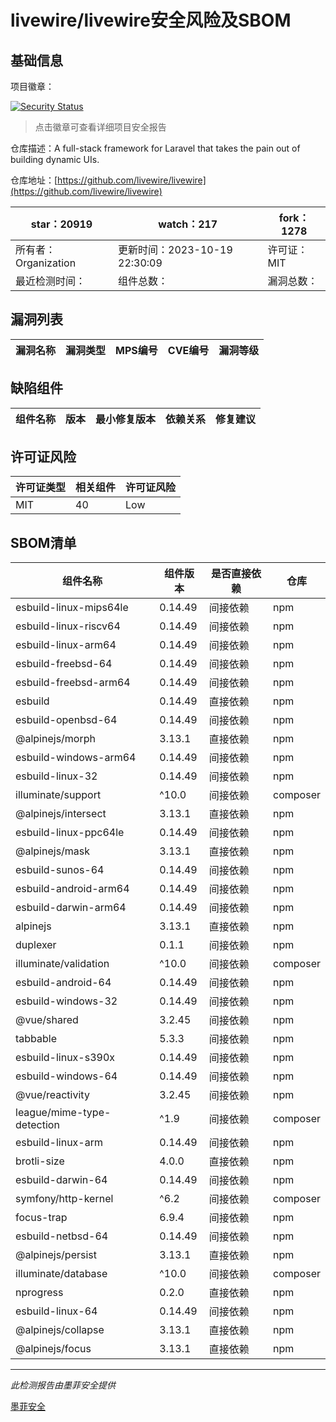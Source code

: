 # livewire/livewire安全风险及SBOM

## 基础信息

项目徽章：

[![Security Status](https://www.murphysec.com/platform3/v31/badge/1715078480790159360.svg)](https://www.murphysec.com/console/report/1692967165772980224/1715078480790159360)

> 点击徽章可查看详细项目安全报告

仓库描述：A full-stack framework for Laravel that takes the pain out of building dynamic UIs.

仓库地址：[https://github.com/livewire/livewire](https://github.com/livewire/livewire)

| star：20919 | watch：217 | fork：1278 |
| ----------- | -------------- | ------------ |
| 所有者：Organization | 更新时间：2023-10-19 22:30:09 | 许可证：MIT |
| 最近检测时间： | 组件总数： | 漏洞总数： |




## 漏洞列表

| 漏洞名称 | 漏洞类型 | MPS编号 | CVE编号 | 漏洞等级 |
| ------- | ------ | ------- | ------ | ----- |





## 缺陷组件

| 组件名称 | 版本 | 最小修复版本 | 依赖关系 | 修复建议 |
| -------- | ---- | ------------ | -------- | -------- |





## 许可证风险

| 许可证类型 | 相关组件 | 许可证风险 |
| ---------- | -------- | ---------- |
|MIT|40|Low|




## SBOM清单

| 组件名称 | 组件版本 | 是否直接依赖 | 仓库 |
| -------- | -------- | ------------ | ---- |
|esbuild-linux-mips64le|0.14.49|间接依赖|npm|
|esbuild-linux-riscv64|0.14.49|间接依赖|npm|
|esbuild-linux-arm64|0.14.49|间接依赖|npm|
|esbuild-freebsd-64|0.14.49|间接依赖|npm|
|esbuild-freebsd-arm64|0.14.49|间接依赖|npm|
|esbuild|0.14.49|直接依赖|npm|
|esbuild-openbsd-64|0.14.49|间接依赖|npm|
|@alpinejs/morph|3.13.1|直接依赖|npm|
|esbuild-windows-arm64|0.14.49|间接依赖|npm|
|esbuild-linux-32|0.14.49|间接依赖|npm|
|illuminate/support|^10.0|间接依赖|composer|
|@alpinejs/intersect|3.13.1|直接依赖|npm|
|esbuild-linux-ppc64le|0.14.49|间接依赖|npm|
|@alpinejs/mask|3.13.1|直接依赖|npm|
|esbuild-sunos-64|0.14.49|间接依赖|npm|
|esbuild-android-arm64|0.14.49|间接依赖|npm|
|esbuild-darwin-arm64|0.14.49|间接依赖|npm|
|alpinejs|3.13.1|直接依赖|npm|
|duplexer|0.1.1|间接依赖|npm|
|illuminate/validation|^10.0|间接依赖|composer|
|esbuild-android-64|0.14.49|间接依赖|npm|
|esbuild-windows-32|0.14.49|间接依赖|npm|
|@vue/shared|3.2.45|间接依赖|npm|
|tabbable|5.3.3|间接依赖|npm|
|esbuild-linux-s390x|0.14.49|间接依赖|npm|
|esbuild-windows-64|0.14.49|间接依赖|npm|
|@vue/reactivity|3.2.45|间接依赖|npm|
|league/mime-type-detection|^1.9|间接依赖|composer|
|esbuild-linux-arm|0.14.49|间接依赖|npm|
|brotli-size|4.0.0|直接依赖|npm|
|esbuild-darwin-64|0.14.49|间接依赖|npm|
|symfony/http-kernel|^6.2|间接依赖|composer|
|focus-trap|6.9.4|间接依赖|npm|
|esbuild-netbsd-64|0.14.49|间接依赖|npm|
|@alpinejs/persist|3.13.1|直接依赖|npm|
|illuminate/database|^10.0|间接依赖|composer|
|nprogress|0.2.0|直接依赖|npm|
|esbuild-linux-64|0.14.49|间接依赖|npm|
|@alpinejs/collapse|3.13.1|直接依赖|npm|
|@alpinejs/focus|3.13.1|直接依赖|npm|


------

*此检测报告由墨菲安全提供*

[墨菲安全](www.murphysec.com)